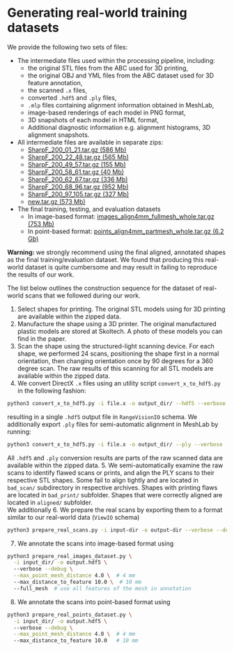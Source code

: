 # Generating real-world training datasets

We provide the following two sets of files:
 * The intermediate files used within the processing pipeline, including: 
   * the original STL files from the ABC used for 3D printing,
   * the original OBJ and YML files from the ABC dataset used
   for 3D feature annotation,
   * the scanned `.x` files,
   * converted `.hdf5` and `.ply` files,
   * `.mlp` files containing alignment information
     obtained in MeshLab,
   * image-based renderings of each model in PNG format,
   * 3D snapshots of each model in HTML format,
   * Additional diagnostic information e.g. alignment
     histograms, 3D alignment snapshots.
 * All intermediate files are available in separate zips:
   * [SharpF_200_01_21.tar.gz (586 Mb)](https://www.dropbox.com/s/6ffru67tq6ldy5p/SharpF_200_01_21.tar.gz?dl=0)
   * [SharpF_200_22_48.tar.gz (565 Mb)](https://www.dropbox.com/s/polm0nlvc6ucqbw/SharpF_200_22_48.tar.gz?dl=0)
   * [SharpF_200_49_57.tar.gz (155 Mb)](https://www.dropbox.com/s/w110sjgs9zcu7z0/SharpF_200_49_57.tar.gz?dl=0)
   * [SharpF_200_58_61.tar.gz (40 Mb)](https://www.dropbox.com/s/nio0vymnoezfwqg/SharpF_200_58_61.tar.gz?dl=0)
   * [SharpF_200_62_67.tar.gz (336 Mb)](https://www.dropbox.com/s/kd3nw1yiggv16u2/SharpF_200_62_67.tar.gz?dl=0)
   * [SharpF_200_68_96.tar.gz (952 Mb)](https://www.dropbox.com/s/eromr6i9h4d3cih/SharpF_200_68_96.tar.gz?dl=0)
   * [SharpF_200_97_105.tar.gz (327 Mb)](https://www.dropbox.com/s/v0yn7y07swfarrd/SharpF_200_97_105.tar.gz?dl=0)
   * [new.tar.gz (573 Mb)](https://www.dropbox.com/s/3pnvi3tgtk2ta9c/new.tar.gz?dl=0)
 * The final training, testing, and evaluation datasets
   * In image-based format: [images_align4mm_fullmesh_whole.tar.gz (753 Mb)](https://www.dropbox.com/s/5k2swrpb0vhqv15/images_align4mm_fullmesh_whole.tar.gz?dl=0)
   * In point-based format: [points_align4mm_partmesh_whole.tar.gz (6.2 Gb)](https://www.dropbox.com/s/ej7qzmh2153birb/points_align4mm_partmesh_whole.tar.gz?dl=0)

**Warning:** we strongly recommend using the final aligned,
annotated shapes as the final training/evaluation dataset. 
We found that producing this real-world dataset is quite
cumbersome and may result in failing to reproduce the results
of our work. 

The list below outlines the construction sequence for the dataset
of real-world scans that we followed during our work.

 1. Select shapes for printing. The original STL models
using for 3D printing are available within the zipped data. 
 2. Manufacture the shape using a 3D printer. The original 
manufactured plastic models are stored at Skoltech. 
A photo of these models you can find in the paper.
 3. Scan the shape using the structured-light scanning device. 
For each shape, we performed 24 scans, positioning the shape
first in a normal orientation, then changing orientation once
by 90 degrees for a 360 degree scan. 
The raw results of this scanning for all STL models are 
available within the zipped data. 
 4. We convert DirectX `.x` files using an utility script 
`convert_x_to_hdf5.py` in the following fashion: 
```bash
python3 convert_x_to_hdf5.py -i file.x -o output_dir/ --hdf5 --verbose 
```
resulting in a single `.hdf5` output file in `RangeVisionIO` 
schema. 
We additionally export `.ply` files for semi-automatic 
alignment in MeshLab by running:
```bash
python3 convert_x_to_hdf5.py -i file.x -o output_dir/ --ply --verbose 
```
All `.hdf5` and `.ply` conversion results are parts 
of the raw scanned data are available within the zipped data. 
 5. We semi-automatically examine the raw scans to identify
flawed scans or prints, and align the PLY scans to their respective STL 
shapes. Some fail to align tightly and are located in `bad_scan/`
subdirectory in respective archives. Shapes with printing flaws
are located in `bad_print/` subfolder. Shapes that were correctly 
aligned are located in `aligned/` subfolder.  
We additionally 
 6. We prepare the real scans by exporting them to a format 
similar to our real-world data (`ViewIO` schema) 
```bash
python3 prepare_real_scans.py -i input-dir -o output-dir --verbose --debug 
```
 7. We annotate the scans into image-based format using 
```bash
python3 prepare_real_images_dataset.py \
  -i input_dir/ -o output.hdf5 \ 
  --verbose --debug \
  --max_point_mesh_distance 4.0 \  # 4 mm
  --max_distance_to_feature 10.0 \  # 10 mm
  --full_mesh  # use all features of the mesh in annotation
```
 8. We annotate the scans into point-based format using 
```bash
python3 prepare_real_points_dataset.py \
  -i input_dir/ -o output.hdf5 \ 
  --verbose --debug \
  --max_point_mesh_distance 4.0 \  # 4 mm
  --max_distance_to_feature 10.0   # 10 mm
```
